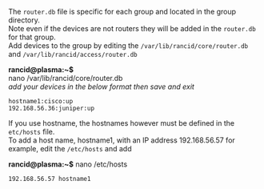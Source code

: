 The ```router.db``` file is specific for each group and located in the group directory.  
Note even if the devices are not routers they will be added in the ```router.db``` for that group.  
Add devices to the group by editing the ```/var/lib/rancid/core/router.db``` and ```/var/lib/rancid/access/router.db```

**rancid@plasma:~$**  
nano /var/lib/rancid/core/router.db  
*add your devices in the below format then save and exit*
```
hostname1:cisco:up  
192.168.56.36:juniper:up
```

If you use hostname, the hostnames however must be defined in the ```etc/hosts``` file.  
To add a host name, hostname1, with an IP address 192.168.56.57 for example, edit the ```/etc/hosts``` and add

**rancid@plasma:~$**
nano /etc/hosts  
```
192.168.56.57 hostname1
```

